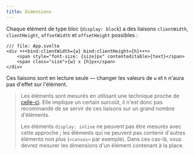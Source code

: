 ```yaml
---
title: Dimensions
---
```


Chaque élément de type bloc (`display: block`) a des liaisons `clientWidth`, `clientHeight`, `offsetWidth` et `offsetHeight` possibles :

```svelte
/// file: App.svelte
<div +++bind:clientWidth={w} bind:clientHeight={h}+++>
	<span style="font-size: {size}px" contenteditable>{text}</span>
	<span class="size">{w} x {h}px</span>
</div>
```

Ces liaisons sont en lecture seule — changer les valeurs de `w` et `h` n'aura pas d'effet sur l'élément.

> Les éléments sont mesurés en utilisant une technique proche de [celle-ci](http://www.backalleycoder.com/2013/03/18/cross-browser-event-based-element-resize-detection/). Elle implique un certain surcoût, il n'est donc pas recommandé de se servir de ces liaisons sur un grand nombre d'éléments.
>
> Les éléments `display: inline` ne peuvent pas être mesurés avec cette approche ; les éléments qui ne peuvent pas contenir d'autres éléments non plus (`<canvas>` par exemple). Dans ces cas-là, vous devrez mesurer les dimensions d'un élément contenant à la place.
